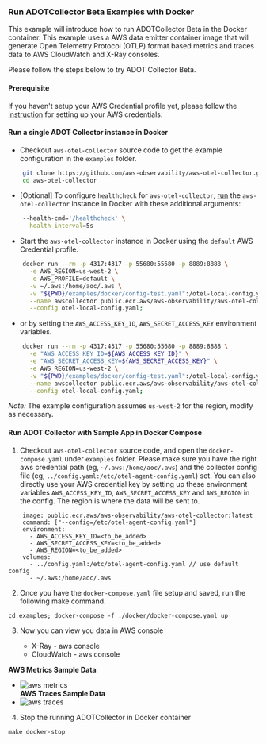 ### Run ADOTCollector Beta Examples with Docker

This example will introduce how to run ADOTCollector Beta in the Docker container. This example uses a AWS data emitter container image that will generate Open Telemetry Protocol (OTLP) format based metrics and traces data to AWS CloudWatch and X-Ray consoles.  

Please follow the steps below to try ADOT Collector Beta.

#### Prerequisite

If you haven't setup your AWS Credential profile yet, please follow the [instruction](https://docs.aws.amazon.com/cli/latest/userguide/cli-configure-quickstart.html) for setting up your AWS credentials.

#### Run a single ADOT Collector instance in Docker

* Checkout `aws-otel-collector` source code to get the example configuration in the `examples` folder.

```bash
    git clone https://github.com/aws-observability/aws-otel-collector.git
    cd aws-otel-collector
```

* [Optional] To configure `healthcheck` for `aws-otel-collector`, [run](https://github.com/aws-observability/aws-otel-collector/blob/main/docs/developers/docker-demo.md) the `aws-otel-collector` instance in Docker with these additional arguments:
```bash
    --health-cmd='/healthcheck' \
    --health-interval=5s 
```

* Start the `aws-otel-collector` instance in Docker using the `default` AWS Credential profile.

```bash
    docker run --rm -p 4317:4317 -p 55680:55680 -p 8889:8888 \
      -e AWS_REGION=us-west-2 \
      -e AWS_PROFILE=default \
      -v ~/.aws:/home/aoc/.aws \
      -v "${PWD}/examples/docker/config-test.yaml":/otel-local-config.yaml \
      --name awscollector public.ecr.aws/aws-observability/aws-otel-collector:latest \
      --config otel-local-config.yaml;
```

* or by setting the `AWS_ACCESS_KEY_ID`, `AWS_SECRET_ACCESS_KEY` environment variables.

```bash
    docker run --rm -p 4317:4317 -p 55680:55680 -p 8889:8888 \
      -e "AWS_ACCESS_KEY_ID=${AWS_ACCESS_KEY_ID}" \
      -e "AWS_SECRET_ACCESS_KEY=${AWS_SECRET_ACCESS_KEY}" \
      -e AWS_REGION=us-west-2 \
      -v "${PWD}/examples/docker/config-test.yaml":/otel-local-config.yaml \
      --name awscollector public.ecr.aws/aws-observability/aws-otel-collector:latest \
      --config otel-local-config.yaml;
```

*Note:* The example configuration assumes `us-west-2` for the region, modify as necessary.

#### Run ADOT Collector with Sample App in Docker Compose

1. Checkout `aws-otel-collector` source code, and open the ```docker-compose.yaml``` under ```examples``` folder.
Please make sure you have the right aws credential path (eg, `~/.aws:/home/aoc/.aws`) and the collector config file (eg, `../config.yaml:/etc/otel-agent-config.yaml`) set.
 You can also directly use your AWS credential key by setting up these environment variables ```AWS_ACCESS_KEY_ID```, ```AWS_SECRET_ACCESS_KEY``` and ```AWS_REGION``` in the config.
  The region is where the data will be sent to.
```# Agent aws-otel-collector:
    image: public.ecr.aws/aws-observability/aws-otel-collector:latest
    command: ["--config=/etc/otel-agent-config.yaml"]
    environment:
      - AWS_ACCESS_KEY_ID=<to_be_added>
      - AWS_SECRET_ACCESS_KEY=<to_be_added>
      - AWS_REGION=<to_be_added>
    volumes:
      - ../config.yaml:/etc/otel-agent-config.yaml // use default config
      - ~/.aws:/home/aoc/.aws
```
2. Once you have the ```docker-compose.yaml``` file setup and saved, run the following make command.
```
cd examples; docker-compose -f ./docker/docker-compose.yaml up 
```
3. Now you can view you data in AWS console

    * X-Ray - aws console
    * CloudWatch - aws console  
    
**AWS Metrics Sample Data**   
* ![aws metrics](../images/metrics_sample.png)  
**AWS Traces Sample Data**
* ![aws traces](../images/traces_sample.png)  

4. Stop the running ADOTCollector in Docker container
```
make docker-stop
```
